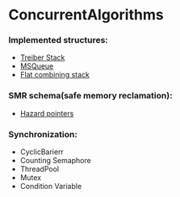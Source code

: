 # ConcurrentAlgorithms

### Implemented structures:
* [Treiber Stack](https://books.google.ru/books/about/Systems_Programming_Coping_with_Parallel.html)
* [MSQueue](https://www.cs.rochester.edu/~scott/papers/1996_PODC_queues.pdf?)
* [Flat combining stack]()
  
### SMR schema(safe memory reclamation):
* [Hazard pointers](http://erdani.org/publications/cuj-2004-12.pdf)

### Synchronization:
* CyclicBarierr
* Counting Semaphore
* ThreadPool
* Mutex
* Condition Variable



